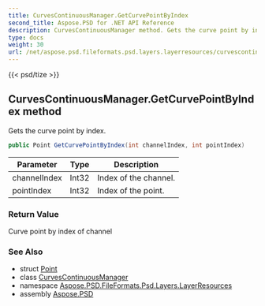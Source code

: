 ```yaml
---
title: CurvesContinuousManager.GetCurvePointByIndex
second_title: Aspose.PSD for .NET API Reference
description: CurvesContinuousManager method. Gets the curve point by index
type: docs
weight: 30
url: /net/aspose.psd.fileformats.psd.layers.layerresources/curvescontinuousmanager/getcurvepointbyindex/
---
```

{{< psd/tize >}}
## CurvesContinuousManager.GetCurvePointByIndex method

Gets the curve point by index.

```csharp
public Point GetCurvePointByIndex(int channelIndex, int pointIndex)
```

| Parameter | Type | Description |
| --- | --- | --- |
| channelIndex | Int32 | Index of the channel. |
| pointIndex | Int32 | Index of the point. |

### Return Value

Curve point by index of channel

### See Also

* struct [Point](../../../aspose.psd/point/)
* class [CurvesContinuousManager](../)
* namespace [Aspose.PSD.FileFormats.Psd.Layers.LayerResources](../../curvescontinuousmanager/)
* assembly [Aspose.PSD](../../../)



